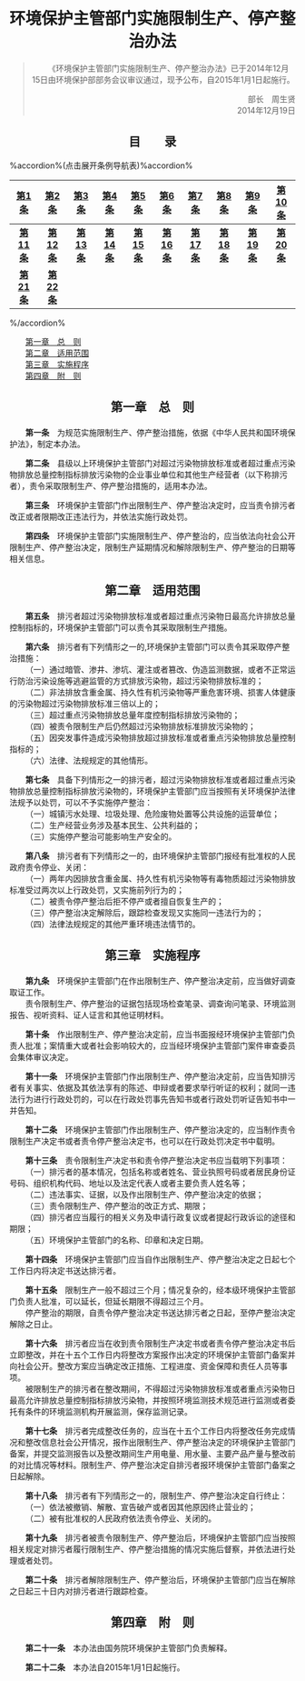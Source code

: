 # <center>环境保护主管部门实施限制生产、停产整治办法</center>

><p>&emsp;&emsp;《环境保护主管部门实施限制生产、停产整治办法》已于2014年12月15日由环境保护部部务会议审议通过，现予公布，自2015年1月1日起施行。</p>
><p align="right">部长&emsp;周生贤<br>
>2014年12月19日</p>

## <center>目&emsp;&emsp;录</center>

%accordion%(点击展开条例导航表)%accordion%

| [第1条](#t1) |[第2条](#t2) |[第3条](#t3) |[第4条](#t4) |[第5条](#t5) |[第6条](#t6) |[第7条](#t7) |[第8条](#t8) |[第9条](#t9) |[第10条](#t10) |
| :----: | :----: | :----: | :----: | :----: | :----: | :----: | :----: | :----: | :----: |
| **[第11条](#t11)** | **[第12条](#t12)** | **[第13条](#t13)** | **[第14条](#t14)** | **[第15条](#t15)** | **[第16条](#t16)** | **[第17条](#t17)** | **[第18条](#t18)** | **[第19条](#t19)** | **[第20条](#t20)** |
| **[第21条](#t21)** | **[第22条](#t22)** |

%/accordion%

<p>
&emsp;&emsp;<a href="#c1">第一章&emsp;总&emsp;则</a><br>
&emsp;&emsp;<a href="#c2">第二章&emsp;适用范围</a><br>
&emsp;&emsp;<a href="#c3">第三章&emsp;实施程序</a><br>
&emsp;&emsp;<a href="#c4">第四章&emsp;附&emsp;则</a><br>
</p>

## <p id="c1"><center>第一章&emsp;总&emsp;则</center></p>

<p id="t1">&emsp;&emsp;<b>第一条</b>&emsp;为规范实施限制生产、停产整治措施，依据《中华人民共和国环境保护法》，制定本办法。<br>
<p id="t2">&emsp;&emsp;<b>第二条</b>&emsp;县级以上环境保护主管部门对超过污染物排放标准或者超过重点污染物排放总量控制指标排放污染物的企业事业单位和其他生产经营者（以下称排污者），责令采取限制生产、停产整治措施的，适用本办法。<br>
<p id="t3">&emsp;&emsp;<b>第三条</b>&emsp;环境保护主管部门作出限制生产、停产整治决定时，应当责令排污者改正或者限期改正违法行为，并依法实施行政处罚。<br>
<p id="t4">&emsp;&emsp;<b>第四条</b>&emsp;环境保护主管部门实施限制生产、停产整治的，应当依法向社会公开限制生产、停产整治决定，限制生产延期情况和解除限制生产、停产整治的日期等相关信息。</p>

## <p id="c2"><center>第二章&emsp;适用范围</center></p>

<p id="t5">&emsp;&emsp;<b>第五条</b>&emsp;排污者超过污染物排放标准或者超过重点污染物日最高允许排放总量控制指标的，环境保护主管部门可以责令其采取限制生产措施。<br>
<p id="t6">&emsp;&emsp;<b>第六条</b>&emsp;排污者有下列情形之一的,环境保护主管部门可以责令其采取停产整治措施：<br>
&emsp;&emsp;（一）通过暗管、渗井、渗坑、灌注或者篡改、伪造监测数据，或者不正常运行防治污染设施等逃避监管的方式排放污染物，超过污染物排放标准的；<br>
&emsp;&emsp;（二）非法排放含重金属、持久性有机污染物等严重危害环境、损害人体健康的污染物超过污染物排放标准三倍以上的；<br>
&emsp;&emsp;（三）超过重点污染物排放总量年度控制指标排放污染物的；<br>
&emsp;&emsp;（四）被责令限制生产后仍然超过污染物排放标准排放污染物的；<br>
&emsp;&emsp;（五）因突发事件造成污染物排放超过排放标准或者重点污染物排放总量控制指标的；<br>
&emsp;&emsp;（六）法律、法规规定的其他情形。<br>
<p id="t7">&emsp;&emsp;<b>第七条</b>&emsp;具备下列情形之一的排污者，超过污染物排放标准或者超过重点污染物排放总量控制指标排放污染物的，环境保护主管部门应当按照有关环境保护法律法规予以处罚，可以不予实施停产整治：<br>
&emsp;&emsp;（一）城镇污水处理、垃圾处理、危险废物处置等公共设施的运营单位；<br>
&emsp;&emsp;（二）生产经营业务涉及基本民生、公共利益的；<br>
&emsp;&emsp;（三）实施停产整治可能影响生产安全的。<br>
<p id="t8">&emsp;&emsp;<b>第八条</b>&emsp;排污者有下列情形之一的，由环境保护主管部门报经有批准权的人民政府责令停业、关闭：<br>
&emsp;&emsp;（一）两年内因排放含重金属、持久性有机污染物等有毒物质超过污染物排放标准受过两次以上行政处罚，又实施前列行为的；<br>
&emsp;&emsp;（二）被责令停产整治后拒不停产或者擅自恢复生产的；<br>
&emsp;&emsp;（三）停产整治决定解除后，跟踪检查发现又实施同一违法行为的；<br>
&emsp;&emsp;（四）法律法规规定的其他严重环境违法情节的。</p>

## <p id="c3"><center>第三章&emsp;实施程序</center></p>

<p id="t9">&emsp;&emsp;<b>第九条</b>&emsp;环境保护主管部门在作出限制生产、停产整治决定前，应当做好调查取证工作。<br>
&emsp;&emsp;责令限制生产、停产整治的证据包括现场检查笔录、调查询问笔录、环境监测报告、视听资料、证人证言和其他证明材料。<br>
<p id="t10">&emsp;&emsp;<b>第十条</b>&emsp;作出限制生产、停产整治决定前，应当书面报经环境保护主管部门负责人批准；案情重大或者社会影响较大的，应当经环境保护主管部门案件审查委员会集体审议决定。<br>
<p id="t11">&emsp;&emsp;<b>第十一条</b>&emsp;环境保护主管部门作出限制生产、停产整治决定前，应当告知排污者有关事实、依据及其依法享有的陈述、申辩或者要求举行听证的权利；就同一违法行为进行行政处罚的，可以在行政处罚事先告知书或者行政处罚听证告知书中一并告知。<br>
<p id="t12">&emsp;&emsp;<b>第十二条</b>&emsp;环境保护主管部门作出限制生产、停产整治决定的，应当制作责令限制生产决定书或者责令停产整治决定书，也可以在行政处罚决定书中载明。<br>
<p id="t13">&emsp;&emsp;<b>第十三条</b>&emsp;责令限制生产决定书和责令停产整治决定书应当载明下列事项：<br>
&emsp;&emsp;（一）排污者的基本情况，包括名称或者姓名、营业执照号码或者居民身份证号码、组织机构代码、地址以及法定代表人或者主要负责人姓名等；<br>
&emsp;&emsp;（二）违法事实、证据，以及作出限制生产、停产整治决定的依据；<br>
&emsp;&emsp;（三）责令限制生产、停产整治的改正方式、期限；<br>
&emsp;&emsp;（四）排污者应当履行的相关义务及申请行政复议或者提起行政诉讼的途径和期限；<br>
&emsp;&emsp;（五）环境保护主管部门的名称、印章和决定日期。<br>
<p id="t14">&emsp;&emsp;<b>第十四条</b>&emsp;环境保护主管部门应当自作出限制生产、停产整治决定之日起七个工作日内将决定书送达排污者。<br>
<p id="t15">&emsp;&emsp;<b>第十五条</b>&emsp;限制生产一般不超过三个月；情况复杂的，经本级环境保护主管部门负责人批准，可以延长，但延长期限不得超过三个月。<br>
&emsp;&emsp;停产整治的期限，自责令停产整治决定书送达排污者之日起，至停产整治决定解除之日止。<br>
<p id="t16">&emsp;&emsp;<b>第十六条</b>&emsp;排污者应当在收到责令限制生产决定书或者责令停产整治决定书后立即整改，并在十五个工作日内将整改方案报作出决定的环境保护主管部门备案并向社会公开。整改方案应当确定改正措施、工程进度、资金保障和责任人员等事项。<br>
&emsp;&emsp;被限制生产的排污者在整改期间，不得超过污染物排放标准或者重点污染物日最高允许排放总量控制指标排放污染物，并按照环境监测技术规范进行监测或者委托有条件的环境监测机构开展监测，保存监测记录。<br>
<p id="t17">&emsp;&emsp;<b>第十七条</b>&emsp;排污者完成整改任务的，应当在十五个工作日内将整改任务完成情况和整改信息社会公开情况，报作出限制生产、停产整治决定的环境保护主管部门备案，并提交监测报告以及整改期间生产用电量、用水量、主要产品产量与整改前的对比情况等材料。限制生产、停产整治决定自排污者报环境保护主管部门备案之日起解除。<br>
<p id="t18">&emsp;&emsp;<b>第十八条</b>&emsp;排污者有下列情形之一的，限制生产、停产整治决定自行终止：<br>
&emsp;&emsp;（一）依法被撤销、解散、宣告破产或者因其他原因终止营业的；<br>
&emsp;&emsp;（二）被有批准权的人民政府依法责令停业、关闭的。<br>
<p id="t19">&emsp;&emsp;<b>第十九条</b>&emsp;排污者被责令限制生产、停产整治后，环境保护主管部门应当按照相关规定对排污者履行限制生产、停产整治措施的情况实施后督察，并依法进行处理或者处罚。<br>
<p id="t20">&emsp;&emsp;<b>第二十条</b>&emsp;排污者解除限制生产、停产整治后，环境保护主管部门应当在解除之日起三十日内对排污者进行跟踪检查。</p>

## <p id="c4"><center>第四章&emsp;附&emsp;则</center></p>

<p id="t21">&emsp;&emsp;<b>第二十一条</b>&emsp;本办法由国务院环境保护主管部门负责解释。<br>
<p id="t22">&emsp;&emsp;<b>第二十二条</b>&emsp;本办法自2015年1月1日起施行。</p>